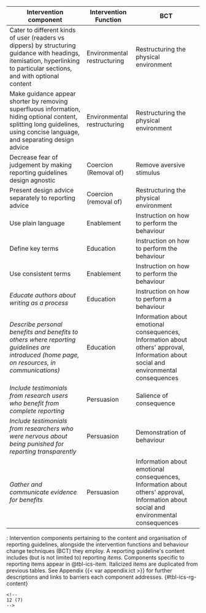| Intervention component                                                                                                                                                     | Intervention Function       | BCT                                                                                                                                   |
|---------------------------------|------------------|---------------------|
| Cater to different kinds of user (readers vs dippers) by structuring guidance with headings, itemisation, hyperlinking to particular sections, and with optional content   | Environmental restructuring | Restructuring the physical environment                                                                                                |
| Make guidance appear shorter by removing superfluous information, hiding optional content, splitting long guidelines, using concise language, and separating design advice | Environmental restructuring | Restructuring the physical environment                                                                                                |
| Decrease fear of judgement by making reporting guidelines design agnostic                                                                                                  | Coercion (Removal of)       | Remove aversive stimulus                                                                                                              |
| Present design advice separately to reporting advice                                                                                                                       | Coercion (removal of)       | Restructuring the physical environment                                                                                                |
| Use plain language                                                                                                                                                         | Enablement                  | Instruction on how to perform the behaviour                                                                                           |
| Define key terms                                                                                                                                                           | Education                   | Instruction on how to perform the behaviour                                                                                           |
| Use consistent terms                                                                                                                                                       | Enablement                  | Instruction on how to perform the behaviour                                                                                           |
| *Educate authors about writing as a process*                                                                                                                               | Education                   | Instruction on how to perform a behaviour                                                                                             |
| *Describe personal benefits and benefits to others where reporting guidelines are introduced (home page, on resources, in communications)*                                 | Education                   | Information about emotional consequences, Information about others' approval, Information about social and environmental consequences |
| *Include testimonials from research users who benefit from complete reporting*                                                                                             | Persuasion                  | Salience of consequence                                                                                                               |
| *Include testimonials from researchers who were nervous about being punished for reporting transparently*                                                                  | Persuasion                  | Demonstration of behaviour                                                                                                            |
| *Gather and communicate evidence for benefits*                                                                                                                             | Persuasion                  | Information about emotional consequences, Information about others' approval, Information about social and environmental consequences |

: Intervention components pertaining to the content and organisation of reporting guidelines, alongside the intervention functions and behaviour change techniques (BCT) they employ. A reporting guideline's content includes (but is not limited to) reporting *items*. Components specific to reporting items appear in @tbl-ics-item. Italicized items are duplicated from previous tables. See Appendix {{< var appendix.ict >}} for further descriptions and links to barriers each component addresses. {#tbl-ics-rg-content}

```{=html}
<!--
12 (7)
-->
```
